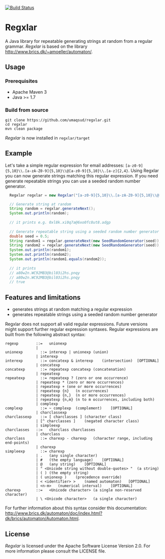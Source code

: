 [![Build Status](https://travis-ci.org/umaqsud/regxlar.svg?branch=master)](https://travis-ci.org/umaqsud/regxlar)

Regxlar
=======

A Java library for repeatable generating strings at random from a regular grammar. _Regxlar_ is based on the library http://www.brics.dk/~amoeller/automaton/.

## Usage

### Prerequisites
* Apache Maven 3
* Java >= 1.7

### Build from source

```
git clone https://github.com/umaqsud/regxlar.git
cd regxlar
mvn clean package
```

_Regxlar_ is now installed in `regxlar/target`

## Example

Let's take a simple regular expression for email addresses: `[a-z0-9]{5,10}\\.[a-zA-Z0-9]{5,10}\\@[a-z0-9]{5,10}\\.[a-z]{2,4}`. Using Regxlar you can now generate strings matching this regular expression. If you need generate repeatable strings you can use a seeded random number generator.

```java
  Regxlar regxlar = new Regxlar("[a-z0-9]{5,10}\\.[a-zA-Z0-9]{5,10}\\@[a-z0-9]{5,10}\\.[a-z]{2,4}");

  // Generate string at random
  String random = regxlar.generateNext();
  System.out.println(random);
  
  // it prints e.g. 0xl8k.xi0q7a@6xo0fc8ut8.adgp
  
  // Generate repeatable string using a seeded random number generator
  double seed = 0.5;
  String random1 = regxlar.generateNext(new SeedRandomGenerator(seed));
  String random2 = regxlar.generateNext(new SeedRandomGenerator(seed));
  System.out.println(random1);
  System.out.println(random2);
  System.out.println(random1.equals(random2));
  
  // it prints
  // a80w2n.WC92MB3@bil03i2hs.pnqy
  // a80w2n.WC92MB3@bil03i2hs.pnqy
  // true
```
## Features and limitations

* generates strings at random matching a regular expression
* generates repeatable strings using a seeded random number generator

Regxlar does not support all valid regular expressions. Future versions might support further regular expression syntaxes. Regular expressions are built from the following abstract syntax:

```
regexp	      ::=	unionexp		
              | 			
unionexp	    ::=	interexp | unionexp	(union)	
              |	interexp		
interexp	    ::=	concatexp & interexp	(intersection)	[OPTIONAL]
              |	concatexp		
concatexp	    ::=	repeatexp concatexp	(concatenation)	
              |	repeatexp		
repeatexp	    ::=	repeatexp ?	(zero or one occurrence)	
              |	repeatexp *	(zero or more occurrences)	
              |	repeatexp +	(one or more occurrences)	
              |	repeatexp {n}	(n occurrences)	
              |	repeatexp {n,}	(n or more occurrences)	
              |	repeatexp {n,m}	(n to m occurrences, including both)	
              |	complexp		
complexp	    ::=	~ complexp	(complement)	[OPTIONAL]
              |	charclassexp		
charclassexp	::=	[ charclasses ]	(character class)	
              |	[^ charclasses ]	(negated character class)	
              |	simpleexp		
charclasses	  ::=	charclass charclasses		
              |	charclass		
charclass	    ::=	charexp - charexp	(character range, including end-points)	
              |	charexp		
simpleexp	    ::=	charexp		
              |	.	(any single character)	
              |	#	(the empty language)	[OPTIONAL]
              |	@	(any string)	[OPTIONAL]
              |	" <Unicode string without double-quotes> "	(a string)	
              |	( )	(the empty string)	
              |	( unionexp )	(precedence override)	
              |	< <identifier> >	(named automaton)	[OPTIONAL]
              |	<n-m>	(numerical interval)	[OPTIONAL]
charexp	      ::=	<Unicode character>	(a single non-reserved character)	
              |	\ <Unicode character> 	(a single character)	
```

For further information about this syntax consider this documentation: http://www.brics.dk/automaton/doc/index.html?dk/brics/automaton/Automaton.html.

## License

_Regxlar_ is licensed under the Apache Software License Version 2.0. For more
information please consult the LICENSE file.
